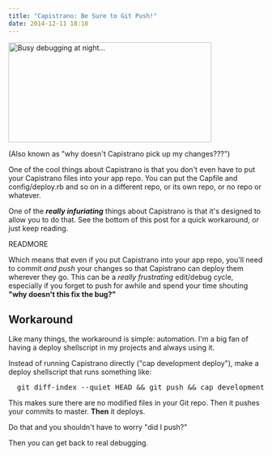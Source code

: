 ```yaml
---
title: "Capistrano: Be Sure to Git Push!"
date: 2014-12-11 18:18
---
```


<img src="/images/cityscape.png#right" width="401" height="197" alt="Busy debugging at night..." />

(Also known as "why doesn't Capistrano pick up my changes???")

One of the cool things about Capistrano is that you don't even have to put
your Capistrano files into your app repo. You can put the Capfile and
config/deploy.rb and so on in a different repo, or its own repo, or no repo or
whatever.

One of the <b><i>really infuriating</i></b> things about Capistrano is that
it's designed to allow you to do that. See the bottom of this post for a quick
workaround, or just keep reading.

READMORE

Which means that even if you put Capistrano into your app repo, you'll need to
commit <i>and push</i> your changes so that Capistrano can deploy them
wherever they go. This can be a <i>really frustrating</i> edit/debug cycle,
especially if you forget to push for awhile and spend your time shouting
<b>"why doesn't this fix the bug?"</b>

## Workaround

Like many things, the workaround is simple: automation. I'm a big fan of having
a deploy shellscript in my projects and always using it.

Instead of running Capistrano directly ("cap development deploy"), make a
deploy shellscript that runs something like:

<pre>
  git diff-index --quiet HEAD && git push && cap development deploy
</pre>

This makes sure there are no modified files in your Git repo. Then it pushes
your commits to master. <b>Then</b> it deploys.

Do that and you shouldn't have to worry "did I push?"

Then you can get back to real debugging.
